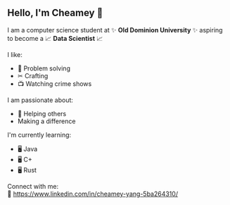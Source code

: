 ## Hello, I'm Cheamey 👋 <br>

I am a computer science student at ✨ __Old Dominion University__ ✨ aspiring to become a 📈 __Data Scientist__ 📈 <br>

I like: <br>
- 🧠 Problem solving <br>
- ✂ Crafting <br>
- 📺 Watching crime shows <br>

I am passionate about:
- 🤝 Helping others
- Making a difference

I'm currently learning:
- 🖥 Java
- 🖥 C+
- 🖥 Rust

Connect with me: <br>
🔗 https://www.linkedin.com/in/cheamey-yang-5ba264310/

<!--
**Cheamey/Cheamey** is a ✨ _special_ ✨ repository because its `README.md` (this file) appears on your GitHub profile.

Here are some ideas to get you started:

- 🔭 I’m currently working on ...
- 🌱 I’m currently learning ...
- 👯 I’m looking to collaborate on ...
- 🤔 I’m looking for help with ...
- 💬 Ask me about ...
- 📫 How to reach me: ...
- 😄 Pronouns: ...
- ⚡ Fun fact: ...
-->
